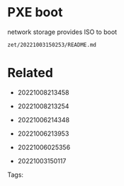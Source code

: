 # PXE boot
network storage provides ISO to boot

` zet/20221003150253/README.md `

# Related

- 20221008213458

- 20221008213254

- 20221006214348

- 20221006213953

- 20221006025356

- 20221003150117


Tags:

    
